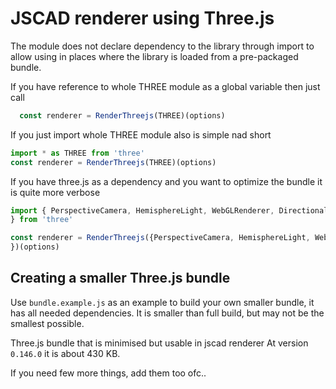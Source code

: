 # JSCAD renderer using Three.js

The module does not declare dependency to the library through import to allow using in places
where the library is loaded from a pre-packaged bundle.

If you have reference to whole THREE module as a global variable then just call
```js
  const renderer = RenderThreejs(THREE)(options)
```

If you just import whole THREE module also is simple nad short
```js
import * as THREE from 'three'
const renderer = RenderThreejs(THREE)(options)
```

If you have three.js as a dependency and you want to optimize the bundle it is quite more verbose

```javascript
import { PerspectiveCamera, HemisphereLight, WebGLRenderer, DirectionalLight, Scene, Group, Vector3, Color,  MeshPhongMaterial, LineBasicMaterial, BufferGeometry, BufferAttribute, Mesh, InstancedMesh, Line, LineSegments 
} from 'three'

const renderer = RenderThreejs({PerspectiveCamera, HemisphereLight, WebGLRenderer, DirectionalLight, Scene, Group, Vector3, Color,  MeshPhongMaterial, LineBasicMaterial, BufferGeometry, BufferAttribute, Mesh, InstancedMesh, Line, LineSegments 
})(options)
```

## Creating a smaller Three.js bundle

Use `bundle.example.js` as an example to build your own smaller bundle, it has all needed dependencies. It is smaller than full build, but may not be the smallest possible.

Three.js bundle that is minimised but usable in jscad renderer At version `0.146.0` it is about 430 KB.

If you need few more things, add them too ofc.. 




